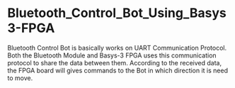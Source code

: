 # Bluetooth_Control_Bot_Using_Basys3-FPGA
Bluetooth Control Bot is basically works on UART Communication Protocol. Both the Bluetooth Module and Basys-3 FPGA uses this communication protocol to share the data between them. According to the received data, the FPGA board will gives commands to the Bot in which direction it is need to move. 
